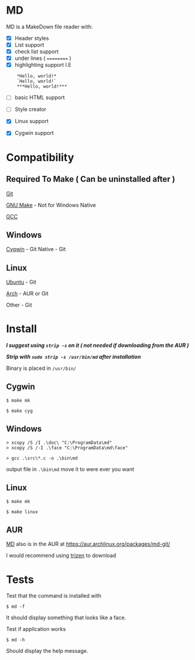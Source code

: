 # MD 

MD is a MakeDown file reader with:
- [x] Header styles
- [x] List support
- [x] check list support
- [x] under lines ( `========` )
- [x] highlighting support I.E
```
	*Hello, world!*
	`Hello, world!`
	***Hello, world!***
```
- [ ] basic HTML support

- [ ] Style creator

- [x] Linux support
- [x] Cygwin support


# Compatibility

## Required To Make ( Can be uninstalled after )

[Git](https://git-scm.com/)

[GNU Make](https://www.gnu.org/software/make/) - Not for Windows Native

[GCC](https://gcc.gnu.org/)

## Windows

[Cygwin](https://www.cygwin.com/) - Git
Native - Git

## Linux

[Ubuntu](https://ubuntu.com/) - Git

[Arch](https://archlinux.org/) - AUR or Git

Other - Git


# Install

***I suggest using `strip -s` on it ( not needed if downloading from the AUR )***

***Strip with `sudo strip -s /usr/bin/md` after installation***

Binary is placed in `/usr/bin/`

## Cygwin
```
$ make mk

$ make cyg
```

## Windows

```
> xcopy /S /I .\doc\ "C:\ProgramData\md"
> xcopy /S /-I .\face "C:\ProgramData\md\face"

> gcc .\src\*.c -o .\bin\md
```

output file in `.\bin\md` move it to were ever you want

## Linux
```
$ make mk

$ make linux
```

## AUR

[MD](https://aur.archlinux.org/packages/md-git/) also is in the AUR at https://aur.archlinux.org/packages/md-git/

I would recommend using [trizen](https://github.com/trizen/trizen) to download

# Tests

Test that the command is installed with

```
$ md -f
```

It should display something that looks like a face.


Test if application works

```
$ md -h
```

Should display the help message.
